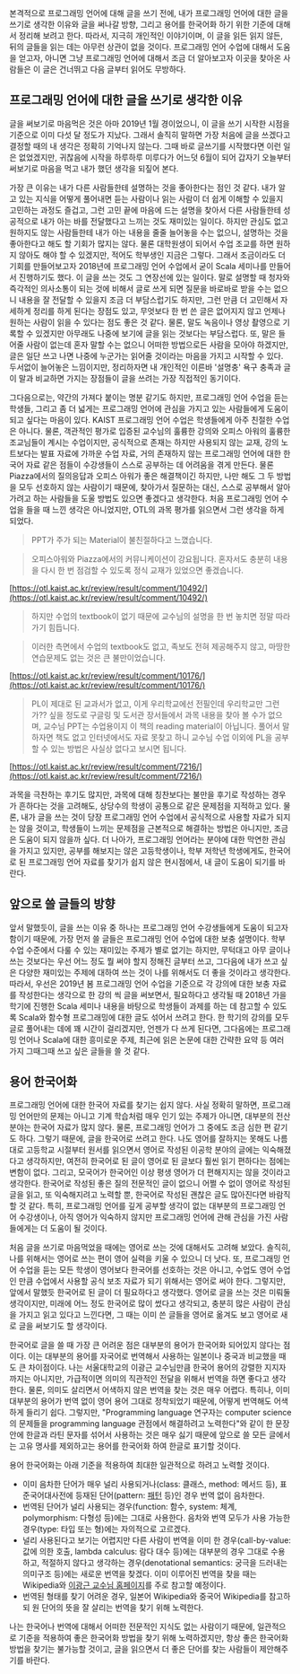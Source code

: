 본격적으로 프로그래밍 언어에 대해 글을 쓰기 전에, 내가 프로그래밍 언어에 대한 글을 쓰기로 생각한 이유와 글을 써나갈 방향, 그리고 용어를 한국어화 하기 위한 기준에 대해서 정리해 보려고 한다. 따라서, 지극히 개인적인 이야기이며, 이 글을 읽든 읽지 않든, 뒤의 글들을 읽는 데는 아무런 상관이 없을 것이다. 프로그래밍 언어 수업에 대해서 도움을 얻고자, 아니면 그냥 프로그래밍 언어에 대해서 조금 더 알아보고자 이곳을 찾아온 사람들은 이 글은 건너뛰고 다음 글부터 읽어도 무방하다.

## 프로그래밍 언어에 대한 글을 쓰기로 생각한 이유

글을 써보기로 마음먹은 것은 아마 2019년 1월 경이었으니, 이 글을 쓰기 시작한 시점을 기준으로 이미 다섯 달 정도가 지났다. 그래서 솔직히 말하면 가장 처음에 글을 쓰겠다고 결정할 때의 내 생각은 정확히 기억나지 않는다. 그때 바로 글쓰기를 시작했다면 이런 일은 없었겠지만, 귀찮음에 시작을 하루하루 미루다가 어느덧 6월이 되어 갑자기 오늘부터 써보기로 마음을 먹고 내가 했던 생각을 되짚어 본다.

가장 큰 이유는 내가 다른 사람들한테 설명하는 것을 좋아한다는 점인 것 같다. 내가 알고 있는 지식을 어떻게 풀어내면 듣는 사람이나 읽는 사람이 더 쉽게 이해할 수 있을지 고민하는 과정도 즐겁고, 그런 고민 끝에 마음에 드는 설명을 찾아서 다른 사람들한테 성공적으로 내가 아는 바를 전달했다고 느끼는 것도 재미있는 일이다. 하지만 관심도 없고 원하지도 않는 사람들한테 내가 아는 내용을 줄줄 늘어놓을 수는 없으니, 설명하는 것을 좋아한다고 해도 할 기회가 많지는 않다. 물론 대학원생이 되어서 수업 조교를 하면 원하지 않아도 해야 할 수 있겠지만, 적어도 학부생인 지금은 그렇다. 그래서 조금이라도 더 기회를 만들어보고자 2018년에 프로그래밍 언어 수업에서 굳이 Scala 세미나를 만들어서 진행하기도 했다. 이 글을 쓰는 것도 그 연장선에 있는 일이다. 말로 설명할 때 청자와 즉각적인 의사소통이 되는 것에 비해서 글로 쓰게 되면 질문을 바로바로 받을 수는 없으니 내용을 잘 전달할 수 있을지 조금 더 부담스럽기도 하지만, 그런 만큼 더 고민해서 자세하게 정리를 하게 된다는 장점도 있고, 무엇보다 한 번 쓴 글은 없어지지 않고 언제나 원하는 사람이 읽을 수 있다는 점도 좋은 것 같다. 물론, 말도 녹음이나 영상 촬영으로 기록할 수 있겠지만 아무래도 나중에 보기에 글을 읽는 것보다는 부담스럽다. 또, 말은 들어줄 사람이 없는데 혼자 말할 수는 없으니 어떠한 방법으로든 사람을 모아야 하겠지만, 글은 일단 쓰고 나면 나중에 누군가는 읽어줄 것이라는 마음을 가지고 시작할 수 있다. 두서없이 늘어놓은 느낌이지만, 정리하자면 내 개인적인 이른바 '설명충' 욕구 충족과 글이 말과 비교하면 가지는 장점들이 글을 쓰려는 가장 직접적인 동기이다.

그다음으로는, 약간의 가져다 붙이는 명분 같기도 하지만, 프로그래밍 언어 수업을 듣는 학생들, 그리고 좀 더 넓게는 프로그래밍 언어에 관심을 가지고 있는 사람들에게 도움이 되고 싶다는 마음이 있다. KAIST 프로그래밍 언어 수업은 학생들에게 아주 친절한 수업은 아니다. 물론, 객관적인 평가로 입증된 교수님의 훌륭한 강의와 오피스 아워의 훌륭한 조교님들이 계시는 수업이지만, 공식적으로 존재는 하지만 사용되지 않는 교재, 강의 노트보다는 발표 자료에 가까운 수업 자료, 거의 존재하지 않는 프로그래밍 언어에 대한 한국어 자료 같은 점들이 수강생들이 스스로 공부하는 데 어려움을 겪게 만든다. 물론 Piazza에서의 질의응답과 오피스 아워가 좋은 해결책이긴 하지만, 나만 해도 그 두 방법을 모두 선호하지 않는 사람이기 때문에, 찾아가서 질문하는 대신, 스스로 공부해서 알아가려고 하는 사람들을 도울 방법도 있으면 좋겠다고 생각한다. 처음 프로그래밍 언어 수업을 들을 때 느낀 생각은 아니었지만, OTL의 과목 평가를 읽으면서 그런 생각을 하게 되었다.

> PPT가 주가 되는 Material이 불친절하다고 느꼈습니다.

> 오피스아워와 Piazza에서의 커뮤니케이션이 강요됩니다. 혼자서도 충분히 내용을 다시 한 번 점검할 수 있도록 정식 교재가 있었으면 좋겠습니다.

[https://otl.kaist.ac.kr/review/result/comment/10492/](https://otl.kaist.ac.kr/review/result/comment/10492/)

> 하지만 수업의 textbook이 없기 때문에 교수님의 설명을 한 번 놓치면 정말 따라가기 힘듭니다.

> 이러한 측면에서 수업의 textbook도 없고, 족보도 전혀 제공해주지 않고, 마땅한 연습문제도 없는 것은 큰 불만이었습니다.

[https://otl.kaist.ac.kr/review/result/comment/10176/](https://otl.kaist.ac.kr/review/result/comment/10176/)

> PL이 제대로 된 교과서가 없고, 이게 우리학교에선 전필인데 우리학교만 그런가?? 싶을 정도로 구글링 및 도서관 장서들에서 과목 내용을 찾아 볼 수가 없으며, 교수님 PPT는 수업용이지 이 책의 reading material이 아닙니다. 풀어서 말하자면 책도 없고 인터넷에서도 자료 못찾고 하니 교수님 수업 이외에 PL을 공부할 수 있는 방법은 사실상 없다고 보시면 됩니다.

[https://otl.kaist.ac.kr/review/result/comment/7216/](https://otl.kaist.ac.kr/review/result/comment/7216/)

과목을 극찬하는 후기도 많지만, 과목에 대해 칭찬보다는 불만을 후기로 작성하는 경우가 흔하다는 것을 고려해도, 상당수의 학생이 공통으로 같은 문제점을 지적하고 있다. 물론, 내가 글을 쓰는 것이 당장 프로그래밍 언어 수업에서 공식적으로 사용할 자료가 되지는 않을 것이고, 학생들이 느끼는 문제점을 근본적으로 해결하는 방법은 아니지만, 조금은 도움이 되지 않을까 싶다. 더 나아가, 프로그래밍 언어라는 분야에 대한 막연한 관심을 가지고 있지만, 공부를 해보지는 않은 고등학생이나, 학부 저학년 학생에게도, 한국어로 된 프로그래밍 언어 자료를 찾기가 쉽지 않은 현시점에서, 내 글이 도움이 되기를 바란다.

## 앞으로 쓸 글들의 방향

앞서 말했듯이, 글을 쓰는 이유 중 하나는 프로그래밍 언어 수강생들에게 도움이 되고자 함이기 때문에, 가장 먼저 쓸 글들은 프로그래밍 언어 수업에 대한 보충 설명이다. 학부 수업 수준에서 다룰 수 있는 재미있는 주제가 별로 없기는 하지만, 무턱대고 아무 글이나 쓰는 것보다는 우선 어느 정도 뭘 써야 할지 정해진 글부터 쓰고, 그다음에 내가 쓰고 싶은 다양한 재미있는 주제에 대하여 쓰는 것이 나를 위해서도 더 좋을 것이라고 생각한다. 따라서, 우선은 2019년 봄 프로그래밍 언어 수업을 기준으로 각 강의에 대한 보충 자료를 작성한다는 생각으로 한 강의 씩 글을 써보면서, 필요하다고 생각될 때 2018년 가을학기에 진행한 Scala 세미나 내용을 바탕으로 학생들이 과제를 하는 데 참고할 수 있도록 Scala와 함수형 프로그래밍에 대한 글도 섞어서 쓰려고 한다. 한 학기의 강의를 모두 글로 풀어내는 데에 꽤 시간이 걸리겠지만, 언젠가 다 쓰게 된다면, 그다음에는 프로그래밍 언어나 Scala에 대한 흥미로운 주제, 최근에 읽은 논문에 대한 간략한 요약 등 여러 가지 그때그때 쓰고 싶은 글들을 쓸 것 같다.

## 용어 한국어화

프로그래밍 언어에 대한 한국어 자료를 찾기는 쉽지 않다. 사실 정확히 말하면, 프로그래밍 언어만의 문제는 아니고 기계 학습처럼 매우 인기 있는 주제가 아니면, 대부분의 전산 분야는 한국어 자료가 많지 않다. 물론, 프로그래밍 언어가 그 중에도 조금 심한 편 같기도 하다. 그렇기 때문에, 글을 한국어로 쓰려고 한다. 나도 영어를 잘하지는 못해도 나름대로 고등학교 시절부터 원서를 읽으면서 영어로 작성된 이공학 분야의 글에는 익숙해졌다고 생각하지만, 여전히 한국어로 된 글이 영어로 된 글보다 훨씬 읽기 편하다는 점에는 변함이 없다. 그리고, 모국어가 한국어인 이상 평생 영어가 더 편해지지는 않을 것이라고 생각한다. 한국어로 작성된 좋은 질의 전문적인 글이 없으니 어쩔 수 없이 영어로 작성된 글을 읽고, 또 익숙해지려고 노력할 뿐, 한국어로 작성된 괜찮은 글도 많아진다면 바람직할 것 같다. 특히, 프로그래밍 언어를 깊게 공부할 생각이 없는 대부분의 프로그래밍 언어 수강생이나, 아직 영어가 익숙하지 않지만 프로그래밍 언어에 관해 관심을 가진 사람들에게는 더 도움이 될 것이다.

처음 글을 쓰기로 마음먹었을 때에는 영어로 쓰는 것에 대해서도 고려해 보았다. 솔직히, 나를 위해서는 영어로 쓰는 편이 영어 실력을 키울 수 있으니 더 낫다. 또, 프로그래밍 언어 수업을 듣는 모든 학생이 영어보다 한국어를 선호하는 것은 아니고, 수업도 영어 수업인 만큼 수업에서 사용할 공식 보조 자료가 되기 위해서는 영어로 써야 한다. 그렇지만, 앞에서 말했듯 한국어로 된 글이 더 필요하다고 생각했다. 영어로 글을 쓰는 것은 미뤄둘 생각이지만, 미래에 어느 정도 한국어로 많이 썼다고 생각되고, 충분히 많은 사람이 관심을 가지고 읽고 있다고 느낀다면, 그 
때는 이미 쓴 글들을 영어로 옮겨도 보고 영어로 새로 글을 써보기도 할 생각이다.

한국어로 글을 쓸 때 가장 큰 어려운 점은 대부분의 용어가 한국어화 되어있지 않다는 점이다. 이는 대부분의 용어를 자국어로 번역해서 사용하는 일본이나 중국과 비교했을 때도 큰 차이점이다. 나는 서울대학교의 이광근 교수님만큼 한국어 용어의 강렬한 지지자까지는 아니지만, 가급적이면 의미의 직관적인 전달을 위해서 번역을 하면 좋다고 생각한다. 물론, 의미도 살리면서 어색하지 않은 번역을 찾는 것은 매우 어렵다. 특히나, 이미 대부분의 용어가 번역 없이 영어 용어 그대로 정착되었기 때문에, 어떻게 번역해도 어색하게 들리기 쉽다. 그렇지만, "Programming language 연구자는 computer science의 문제들을 programming language 관점에서 해결하려고 노력한다"와 같이 한 문장 안에 한글과 라틴 문자를 섞어서 사용하는 것은 매우 싫기 때문에 앞으로 쓸 모든 글에서는 고유 명사를 제외하고는 용어를 한국어화 하여 한글로 표기할 것이다.

용어 한국어화는 아래 기준을 적용하여 최대한 일관적으로 하려고 노력할 것이다.

* 이미 음차한 단어가 매우 널리 사용되거나(class: 클래스, method: 메서드 등), 표준국어대사전에 등재된 단어(pattern: [패턴](https://stdict.korean.go.kr/search/searchView.do?pageSize=10&searchKeyword=%ED%8C%A8%ED%84%B4) 등)인 경우 번역 없이 음차한다.
* 번역된 단어가 널리 사용되는 경우(function: 함수, system: 체계, polymorphism: 다형성 등)에는 그대로 사용한다. 음차와 번역 모두가 사용 가능한 경우(type: 타입 또는 형)에는 자의적으로 고르겠다.
* 널리 사용된다고 보기는 어렵지만 다른 사람이 번역을 이미 한 경우(call-by-value: 값에 의한 호출, lambda calculus: 람다 대수 등)에는 대부분의 경우 그대로 수용하고, 적절하지 않다고 생각하는 경우(denotational semantics: 궁극을 드러내는 의미구조 등)에는 새로운 번역을 찾겠다. 이미 이루어진 번역을 찾을 때는 Wikipedia와 [이광근 교수님 홈페이지]( http://ropas.snu.ac.kr/lib/term/)를 주로 참고할 예정이다.
* 번역된 형태를 찾기 어려운 경우, 일본어 Wikipedia와 중국어 Wikipedia를 참고하되 원 단어의 뜻을 잘 살리는 번역을 찾기 위해 노력한다.

나는 한국어나 번역에 대해서 어떠한 전문적인 지식도 없는 사람이기 때문에, 일관적으로 기준을 적용하여 좋은 한국어화 방법을 찾기 위해 노력하겠지만, 항상 좋은 한국어화 방법을 찾기는 불가능할 것이고, 글을 읽으면서 더 좋은 단어를 찾는 사람들이 제안해주기를 바란다.
